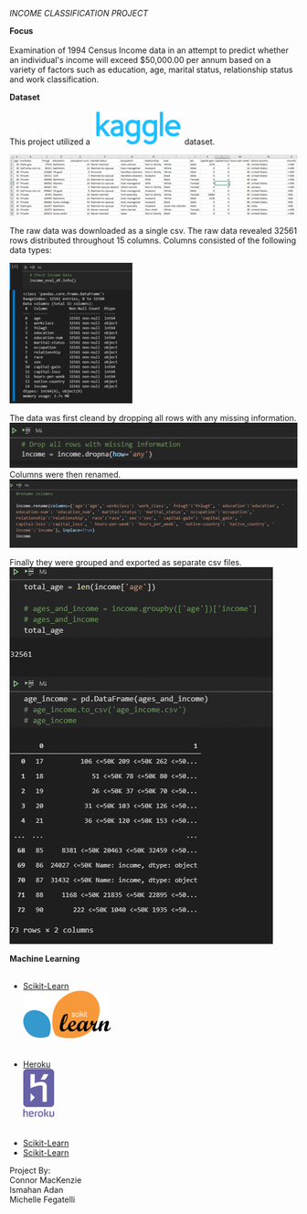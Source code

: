 *INCOME CLASSIFICATION PROJECT*



**Focus** <br><br>
Examination of 1994 Census Income data in an attempt to predict whether an individual's income will exceed $50,000.00 per annum based on a variety of factors such as education, age, marital status, relationship status and work classification.  

**Dataset** <br><br>
This project utilized a ![Kaggle](images/Kaggle_67.png)dataset.  <br>  

![](images/csv.raw.png)

The raw data was downloaded as a single csv.  The raw data revealed 32561 rows distributed throughout 15 columns.  Columns consisted of the following data types:  

![](images/Raw.Data_50.png)

The data was first cleand by dropping all rows with any missing information.  ![](images/clean.png)<br>
Columns were then renamed. ![](images/rename.png)<br>

Finally they were grouped and exported as separate csv files. ![](images/age.income.png)<br> 


**Machine Learning** <br><br>






- [Scikit-Learn](https://scikit-learn.org/stable/)<br>![](images/scikitlearn_50.png)<br><br><br>
- [Heroku](https://www.heroku.com/)<br>![](images/heroku_30.png)<br><br><br>
- [Scikit-Learn](https://scikit-learn.org/stable/)
- [Scikit-Learn](https://scikit-learn.org/stable/)



















Project By:  
Connor MacKenzie<br>
Ismahan Adan<br>
Michelle Fegatelli<br>













